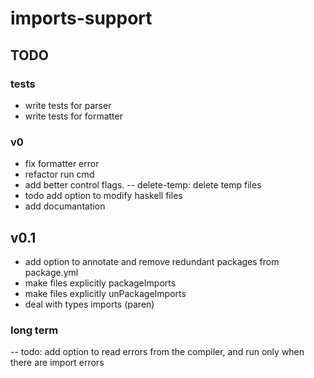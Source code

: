 # imports-support

## TODO

### tests
- write tests for parser
- write tests for formatter

### v0

- fix formatter error
- refactor run cmd
- add better control flags.
-- delete-temp: delete temp files
- todo add option to modify haskell files
- add documantation

## v0.1

- add option to annotate and remove redundant packages from package.yml
- make files explicitly packageImports
- make files explicitly unPackageImports
- deal with types imports (paren)


### long term
-- todo: add option to read errors from the compiler, and run only when there are import errors
